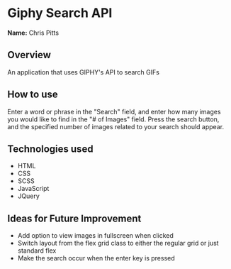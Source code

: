 # Giphy Search API
<b>Name:</b> Chris Pitts<br/>

## Overview
An application that uses GIPHY's API to search GIFs

## How to use
Enter a word or phrase in the "Search" field, and enter how many images you would like to find in the "# of Images" field. Press the search button, and the specified number of images related to your search should appear.

## Technologies used
<ul>
    <li>HTML</li>
    <li>CSS</li>
    <li>SCSS</li>
    <li>JavaScript</li>
    <li>JQuery</li>
</ul>

## Ideas for Future Improvement
<ul>
    <li>Add option to view images in fullscreen when clicked</li>
    <li>Switch layout from the flex grid class to either the regular grid or just standard flex</li>
    <li>Make the search occur when the enter key is pressed</li>
</ul>